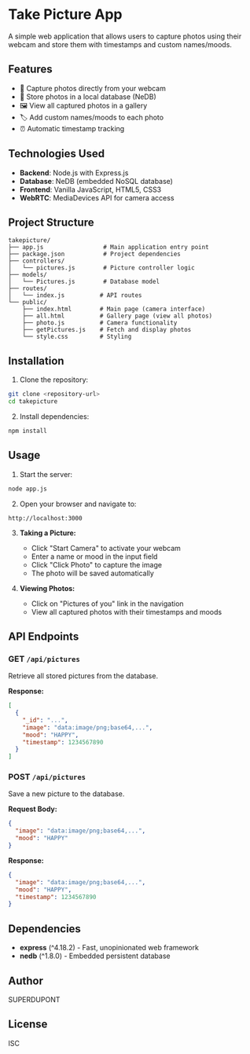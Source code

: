 # Take Picture App

A simple web application that allows users to capture photos using their webcam and store them with timestamps and custom names/moods.

## Features

- 📸 Capture photos directly from your webcam
- 💾 Store photos in a local database (NeDB)
- 🖼️ View all captured photos in a gallery
- 🏷️ Add custom names/moods to each photo
- ⏰ Automatic timestamp tracking

## Technologies Used

- **Backend**: Node.js with Express.js
- **Database**: NeDB (embedded NoSQL database)
- **Frontend**: Vanilla JavaScript, HTML5, CSS3
- **WebRTC**: MediaDevices API for camera access

## Project Structure

```
takepicture/
├── app.js                 # Main application entry point
├── package.json           # Project dependencies
├── controllers/
│   └── pictures.js        # Picture controller logic
├── models/
│   └── Pictures.js        # Database model
├── routes/
│   └── index.js          # API routes
└── public/
    ├── index.html        # Main page (camera interface)
    ├── all.html          # Gallery page (view all photos)
    ├── photo.js          # Camera functionality
    ├── getPictures.js    # Fetch and display photos
    └── style.css         # Styling
```

## Installation

1. Clone the repository:

```bash
git clone <repository-url>
cd takepicture
```

2. Install dependencies:

```bash
npm install
```

## Usage

1. Start the server:

```bash
node app.js
```

2. Open your browser and navigate to:

```
http://localhost:3000
```

3. **Taking a Picture:**

   - Click "Start Camera" to activate your webcam
   - Enter a name or mood in the input field
   - Click "Click Photo" to capture the image
   - The photo will be saved automatically

4. **Viewing Photos:**
   - Click on "Pictures of you" link in the navigation
   - View all captured photos with their timestamps and moods

## API Endpoints

### GET `/api/pictures`

Retrieve all stored pictures from the database.

**Response:**

```json
[
  {
    "_id": "...",
    "image": "data:image/png;base64,...",
    "mood": "HAPPY",
    "timestamp": 1234567890
  }
]
```

### POST `/api/pictures`

Save a new picture to the database.

**Request Body:**

```json
{
  "image": "data:image/png;base64,...",
  "mood": "HAPPY"
}
```

**Response:**

```json
{
  "image": "data:image/png;base64,...",
  "mood": "HAPPY",
  "timestamp": 1234567890
}
```

## Dependencies

- **express** (^4.18.2) - Fast, unopinionated web framework
- **nedb** (^1.8.0) - Embedded persistent database

## Author

SUPERDUPONT

## License

ISC
